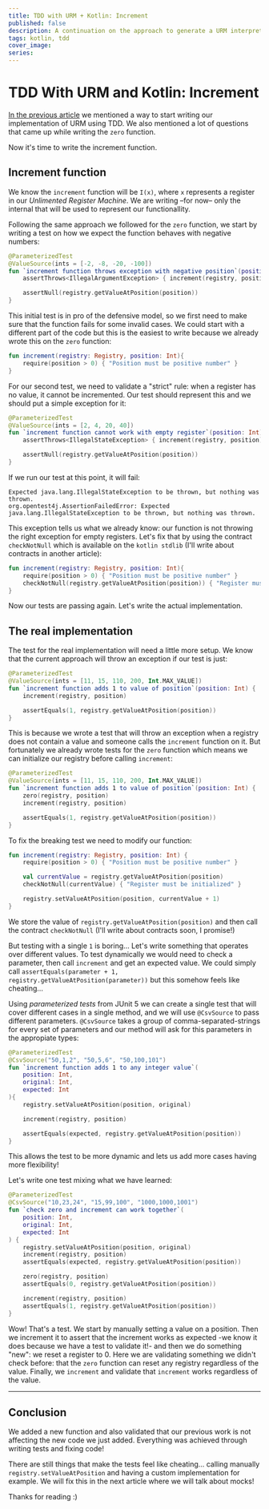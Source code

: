 ```yaml
---
title: TDD with URM + Kotlin: Increment
published: false
description: A continuation on the approach to generate a URM interpreter using Kotlin and TDD
tags: kotlin, tdd
cover_image:
series: 
---
```


# TDD With URM and Kotlin: Increment

[In the previous article](https://dev.to/sierisimo/tdd-with-urm-and-kotlin-1dj7) we mentioned a way to start writing our implementation of URM using TDD. We also mentioned a lot of questions that came up while writing the `zero` function.

Now it's time to write the increment function.

## Increment function

We know the `increment` function will be `I(x)`, where `x` represents a register in our _Unlimented Register Machine_. We are writing –for now– only the internal that will be used to represent our functionallity.

Following the same approach we followed for the `zero` function, we start by writing a test on how we expect the function behaves with negative numbers:

```kotlin
@ParameterizedTest
@ValueSource(ints = [-2, -8, -20, -100])
fun `increment function throws exception with negative position`(position: Int) {
    assertThrows<IllegalArgumentException> { increment(registry, position) }

    assertNull(registry.getValueAtPosition(position))
}
```

This initial test is in pro of the defensive model, so we first need to make sure that the function fails for some invalid cases. We could start with a different part of the code but this is the easiest to write because we already wrote this on the `zero` function:

```kotlin
fun increment(registry: Registry, position: Int){
    require(position > 0) { "Position must be positive number" }
}
```

For our second test, we need to validate a "strict" rule: when a register has no value, it cannot be incremented. Our test should represent this and we should put a simple exception for it:

```kotlin
@ParameterizedTest
@ValueSource(ints = [2, 4, 20, 40])
fun `increment function cannot work with empty register`(position: Int) {
    assertThrows<IllegalStateException> { increment(registry, position) }

    assertNull(registry.getValueAtPosition(position))
}
```

If we run our test at this point, it will fail:

```
Expected java.lang.IllegalStateException to be thrown, but nothing was thrown.
org.opentest4j.AssertionFailedError: Expected java.lang.IllegalStateException to be thrown, but nothing was thrown.
```

This exception tells us what we already know: our function is not throwing the right exception for empty registers. Let's fix that by using the contract `checkNotNull` which is available on the `kotlin stdlib` (I'll write about contracts in another article):

```kotlin
fun increment(registry: Registry, position: Int){
    require(position > 0) { "Position must be positive number" }
    checkNotNull(registry.getValueAtPosition(position)) { "Register must be initialized" }
}
```

Now our tests are passing again. Let's write the actual implementation.

## The real implementation

The test for the real implementation will need a little more setup. We know that the current approach will throw an exception if our test is just:

```kotlin
@ParameterizedTest
@ValueSource(ints = [11, 15, 110, 200, Int.MAX_VALUE])
fun `increment function adds 1 to value of position`(position: Int) {
    increment(registry, position)

    assertEquals(1, registry.getValueAtPosition(position))
}
```

This is because we wrote a test that will throw an exception when a registry does not contain a value and someone calls the `increment` function on it. But fortunately we already wrote tests for the `zero` function which means we can initialize our registry before calling `increment`:

```kotlin
@ParameterizedTest
@ValueSource(ints = [11, 15, 110, 200, Int.MAX_VALUE])
fun `increment function adds 1 to value of position`(position: Int) {
    zero(registry, position)
    increment(registry, position)

    assertEquals(1, registry.getValueAtPosition(position))
}
```

To fix the breaking test we need to modify our function:

```kotlin
fun increment(registry: Registry, position: Int) {
    require(position > 0) { "Position must be positive number" }

    val currentValue = registry.getValueAtPosition(position)
    checkNotNull(currentValue) { "Register must be initialized" }

    registry.setValueAtPosition(position, currentValue + 1)
}
```

We store the value of `registry.getValueAtPosition(position)` and then call the contract `checkNotNull` (I'll write about contracts soon, I promise!)

But testing with a single `1` is boring… Let's write something that operates over different values. To test dynamically we would need to check a parameter, then call `increment` and get an expected value. We could simply call `assertEquals(parameter + 1, registry.getValueAtPosition(parameter))` but this somehow feels like cheating…

Using _parameterized tests_ from JUnit 5 we can create a single test that will cover different cases in a single method, and we will use `@CsvSource` to pass different parameters. `@CsvSource` takes a group of comma-separated-strings for every set of parameters and our method will ask for this parameters in the appropiate types:

```kotlin
@ParameterizedTest
@CsvSource("50,1,2", "50,5,6", "50,100,101")
fun `increment function adds 1 to any integer value`(
    position: Int,
    original: Int,
    expected: Int
){
    registry.setValueAtPosition(position, original)

    increment(registry, position)

    assertEquals(expected, registry.getValueAtPosition(position))
}
```

This allows the test to be more dynamic and lets us add more cases having more flexibility!

Let's write one test mixing what we have learned:

```kotlin
@ParameterizedTest
@CsvSource("10,23,24", "15,99,100", "1000,1000,1001")
fun `check zero and increment can work together`(
    position: Int,
    original: Int,
    expected: Int
) {
    registry.setValueAtPosition(position, original)
    increment(registry, position)
    assertEquals(expected, registry.getValueAtPosition(position))

    zero(registry, position)
    assertEquals(0, registry.getValueAtPosition(position))

    increment(registry, position)
    assertEquals(1, registry.getValueAtPosition(position))
}
```

Wow! That's a test. We start by manually setting a value on a position. Then we increment it to assert that the increment works as expected -we know it does because we have a test to validate it!- and then we do something "new": we reset a register to 0. Here we are validating something we didn't check before: that the `zero` function can reset any registry regardless of the value. Finally, we `increment` and validate that `increment` works regardless of the value.

---

## Conclusion

We added a new function and also validated that our previous work is not affecting the new code we just added. Everything was achieved through writing tests and fixing code!

There are still things that make the tests feel like cheating… calling manually `registry.setValueAtPosition` and having a custom implementation for example. We will fix this in the next article where we will talk about mocks!

Thanks for reading :)
